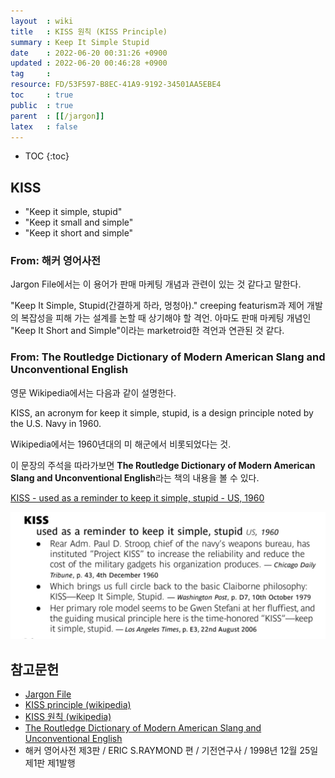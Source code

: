 ```yaml
---
layout  : wiki
title   : KISS 원칙 (KISS Principle)
summary : Keep It Simple Stupid
date    : 2022-06-20 00:31:26 +0900
updated : 2022-06-20 00:46:28 +0900
tag     : 
resource: FD/53F597-B8EC-41A9-9192-34501AA5EBE4
toc     : true
public  : true
parent  : [[/jargon]]
latex   : false
---
```

* TOC
{:toc}

## KISS

- "Keep it simple, stupid"
- "Keep it small and simple"
- "Keep it short and simple"

### From: 해커 영어사전

Jargon File에서는 이 용어가 판매 마케팅 개념과 관련이 있는 것 같다고 말한다.

>
"Keep It Simple, Stupid(간결하게 하라, 멍청아)."
creeping featurism과 제어 개발의 복잡성을 피해 가는 설계를 논할 때 상기해야 할 격언.
아마도 판매 마케팅 개념인 "Keep It Short and Simple"이라는 marketroid한 격언과 연관된 것 같다.

### From: The Routledge Dictionary of Modern American Slang and Unconventional English

영문 Wikipedia에서는 다음과 같이 설명한다.

>
KISS, an acronym for keep it simple, stupid, is a design principle noted by the U.S. Navy in 1960.

Wikipedia에서는 1960년대의 미 해군에서 비롯되었다는 것.

이 문장의 주석을 따라가보면 **The Routledge Dictionary of Modern American Slang and Unconventional English**라는 책의 내용을 볼 수 있다.

[KISS - used as a reminder to keep it simple, stupid - US, 1960]( https://books.google.co.kr/books?id=5F-YNZRv-VMC&pg=PA595&redir_esc=y#v=onepage&q&f=false )

![책의 내용]( /resource/FD/53F597-B8EC-41A9-9192-34501AA5EBE4/modern-american-slang.jpg )

## 참고문헌

- [Jargon File](http://catb.org/jargon/html/K/KISS-Principle.html )
- [KISS principle (wikipedia)]( https://en.wikipedia.org/wiki/KISS_principle )
- [KISS 원칙 (wikipedia)]( https://ko.wikipedia.org/wiki/KISS_%EC%9B%90%EC%B9%99 )
- [The Routledge Dictionary of Modern American Slang and Unconventional English]( https://books.google.co.kr/books?id=5F-YNZRv-VMC&pg=PA595&redir_esc=y#v=onepage&q&f=false )
- 해커 영어사전 제3판 / ERIC S.RAYMOND 편 / 기전연구사 / 1998년 12월 25일 제1판 제1발행

